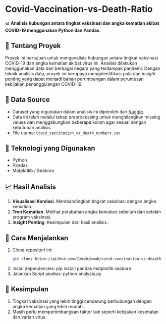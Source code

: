 # Covid-Vaccination-vs-Death-Ratio
📊 **Analisis hubungan antara tingkat vaksinasi dan angka kematian akibat COVID-19 menggunakan Python dan Pandas.** 

## 📌 Tentang Proyek
Proyek ini bertujuan untuk menganalisis hubungan antara tingkat vaksinasi COVID-19 dan angka kematian akibat virus ini. Analisis dilakukan menggunakan data dari berbagai negara yang terdampak pandemi. Dengan teknik analisis data, proyek ini berupaya mengidentifikasi pola dan _insight_ penting yang dapat menjadi bahan pertimbangan dalam perumusan kebijakan penanggulangan COVID-19.

## 📂 Data Source  
- Dataset yang digunakan dalam analisis ini diperoleh dari [Kaggle](https://www.kaggle.com/datasets/tohidkhanbagani/covid-19-deaths-and-vaccinations-dataset?select=COVID_VACCINATIONS.csv).  
- Data ini telah melalui tahap preprocessing untuk menghilangkan missing values dan menggabungkan beberapa kolom agar sesuai dengan kebutuhan analisis.  
- File utama: `Covid_Vaccination_vs_death_numbers.csv`

## 🔧 Teknologi yang Digunakan
- Python
- Pandas
- Matplotlib / Seaborn

## 📈 Hasil Analisis
1. **Visualisasi Korelasi**: Membandingkan tingkat vaksinasi dengan angka kematian.
2. **Tren Kematian**: Melihat perubahan angka kematian sebelum dan setelah program vaksinasi.
3. **Insight Penting**: Kesimpulan dari hasil analisis.

## 🚀 Cara Menjalankan
1. Clone repositori ini:
   ```sh
   git clone https://github.com/Izmahikmah/covid-vaccination-vs-deaath-ratio.git
2. Instal dependencies:
   pip install pandas matplotlib seaborn
3. Jalankan Script analisis:
   python analysis.py

 ## 📢 Kesimpulan
1. Tingkat vaksinasi yang lebih tinggi cenderung berhubungan dengan angka kematian yang lebih rendah.
2. Masih perlu mempertimbangkan faktor lain seperti kebijakan kesehatan dan varian virus.
